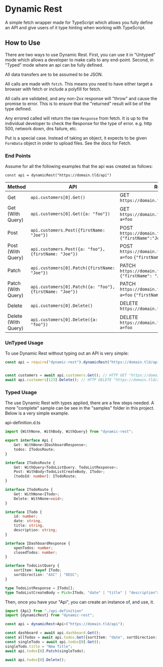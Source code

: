 Dynamic Rest
============

A simple fetch wrapper made for TypeScript which allows you fully define
an API and give users of it type hinting when working with TypeScript.

## How to Use

There are two ways to use Dynamic Rest. First, you can use it in "Untyped"
mode which allows a developer to make calls to any end-point. Second, in 
"Typed" mode where an api can be fully defined.

All data transfers are to be assumed to be JSON. 

All calls are made with `fetch`. This means you need to have either target
a browser with fetch or include a polyfill for fetch.

All calls are validated, and any non-2xx response will "throw" and cause
the promise to error. This is to ensure that the "returned" result will 
be of the type defined.

Any errored called will return the raw `Response` from fetch. It is up to
the individual developer to check the Response for the type of error. 
e.g. http 500, network down, dns failure, etc.

Put is a special case. Instead of taking an object, it expects to be given
`FormData` object in order to upload files. See the docs for Fetch. 


### End Points

Assume for all the following examples that the api was created as follows:

`const api = dynamicRest("https://domain.tld/api")`

| Method              | API                                                      | Real Call                                                             |
|---------------------|----------------------------------------------------------|-----------------------------------------------------------------------|
| Get                 | `api.customers[0].Get()`                                 | GET `https://domain.tld/api/customers/0/`                             |
| Get (With Query)    | `api.customers[0].Get({a: "foo"})`                       | GET `https://domain.tld/api/customers/0/?a=foo`                       |
| Post                | `api.customers.Post({firstName: "Joe"})`                 | POST `https://domain.tld/api/customers/` `{"firstName":"Joe"}`        |
| Post (With Query)   | `api.customers.Post({a: "foo"}, {firstName: "Joe"})`     | POST `https://domain.tld/api/customers/?a=foo` `{"firstName":"Joe"}`  |
| Patch               | `api.customers[0].Patch({firstName: "Joe"})`             | PATCH `https://domain.tld/api/customers/0/` `{"firstName": "Joe"}`    |
| Patch (With Query)  | `api.customers[0].Patch({a: "foo"}, {firstName: "Joe"})` | PATCH `https://domain.tld/api/customers/?a=foo` `{"firstName":"Joe"}` |
| Delete              | `api.customers[0].Delete()`                              | DELETE `https://domain.tld/api/customers/0/`                          |
| Delete (With Query) | `api.customers[0].Delete({a: "foo"})`                    | DELETE `https://domain.tld/api/customers/0/?a=foo`                    |
 


### UnTyped Usage

To use Dynamic Rest without typing out an API is very simple:

```javascript
const api = require("dynamic-rest").dynamicRest("https://domain.tld/api");


const customers = await api.customers.Get(); // HTTP GET "https://domain.tld/api/customers/"
await api.customers[123].Delete(); // HTTP DELETE "https://domain.tld/api/customers/0/"
```

### Typed Usage

The use Dynamic Rest with types applied, there are a few steps needed.
A more "complete" sample can be see in the "samples" folder in this
project. Below is a very simple example.

api-definition.d.ts

```typescript
import {WithNone, WithBody, WithQuery} from "dynamic-rest";

export interface Api {
    Get: WithNone<IDashboardResponse>;
    todos: ITodosRoute;
}

interface ITodosRoute {
    Get: WithQuery<TodoListQuery, TodoListResponse>;
    Post: WithBody<TodoListCreateBody, ITodo>;
    [todoId: number]: ITodoRoute;
}

interface ITodoRoute {
    Get: WithNone<ITodo>;
    Delete: WithNone<void>;
}

interface ITodo {
    id: number;
    date: string,
    title: string,
    description: string;
}

interface IDashboardResponse {
    openTodos: number;
    closedTodos: number;
}

interface TodoListQuery {
    sortItem: keyof ITodo;
    sortDirection: "ASC" | "DESC";
}

type TodoListResponse = ITodo[];
type TodoListCreateBody = Pick<ITodo, "date" | "title" | "description">

```

Then, once you have your "Api", you can create an instance of, and use, it.

```typescript
import {Api} from "./api-definition"
import {dynamicRest} from "dynamic-rest";

const api = dynamicRest<Api>("https://domain.tld/api");

const dashboard = await api.dashboard.Get();
const allTodos = await api.todos.Get({sortItem: "date", sortDirection: "DESC"});
const singleTodo = await api.todos[0].Get();
singleTodo.title = "New Title";
await api.todos[0].Patch(singleTodo);

await api.todos[0].Delete();
```